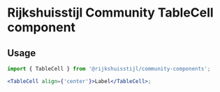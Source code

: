 <!-- @license CC0-1.0 -->

# Rijkshuisstijl Community TableCell component

## Usage

```jsx
import { TableCell } from '@rijkshuisstijl/community-components';

<TableCell align={'center'}>Label</TableCell>;
```
